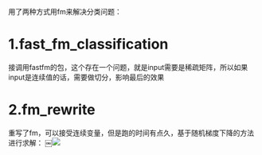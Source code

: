 用了两种方式用fm来解决分类问题：

# 1.fast_fm_classification
接调用fastfm的包，这个存在一个问题，就是input需要是稀疏矩阵，所以如果input是连续值的话，需要做切分，影响最后的效果

# 2.fm_rewrite
重写了fm，可以接受连续变量，但是跑的时间有点久，基于随机梯度下降的方法进行求解：
￼![](http://upload-images.jianshu.io/upload_images/1129359-92da0691440d9857.jpg?imageMogr2/auto-orient/strip%7CimageView2/2/w/1240)

